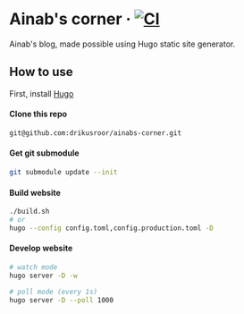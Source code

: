 # Ainab's corner &middot; [![CI](https://github.com/drikusroor/ainabs-corner/actions/workflows/main.yml/badge.svg)](https://github.com/drikusroor/ainabs-corner/actions/workflows/main.yml)

Ainab's blog, made possible using Hugo static site generator.

## How to use

First, install [Hugo](https://gohugo.io/)

#### Clone this repo

```sh
git@github.com:drikusroor/ainabs-corner.git
```

#### Get git submodule

```sh
git submodule update --init
```

#### Build website

```sh
./build.sh
# or
hugo --config config.toml,config.production.toml -D
```

#### Develop website

```sh
# watch mode
hugo server -D -w

# poll mode (every 1s)
hugo server -D --poll 1000
```
